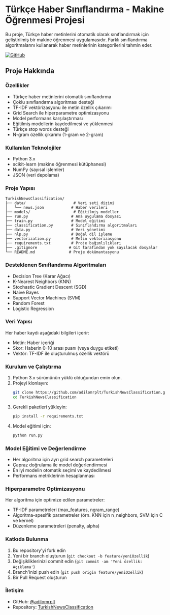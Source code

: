 # Türkçe Haber Sınıflandırma - Makine Öğrenmesi Projesi

Bu proje, Türkçe haber metinlerini otomatik olarak sınıflandırmak için geliştirilmiş bir makine öğrenmesi uygulamasıdır. Farklı sınıflandırma algoritmalarını kullanarak haber metinlerinin kategorilerini tahmin eder.

[![GitHub](https://img.shields.io/badge/GitHub-Repository-blue)](https://github.com/adilomrplt/TurkishNewsClassification)

## Proje Hakkında

### Özellikler
- Türkçe haber metinlerini otomatik sınıflandırma
- Çoklu sınıflandırma algoritması desteği
- TF-IDF vektörizasyonu ile metin özellik çıkarımı
- Grid Search ile hiperparametre optimizasyonu
- Model performans karşılaştırması
- Eğitilmiş modellerin kaydedilmesi ve yüklenmesi
- Türkçe stop words desteği
- N-gram özellik çıkarımı (1-gram ve 2-gram)

### Kullanılan Teknolojiler
- Python 3.x
- scikit-learn (makine öğrenmesi kütüphanesi)
- NumPy (sayısal işlemler)
- JSON (veri depolama)

### Proje Yapısı
```
TurkishNewsClassification/
├── data/                     # Veri seti dizini
│   └── news.json            # Haber verileri
├── models/                   # Eğitilmiş modeller
├── run.py                   # Ana uygulama dosyası
├── train.py                 # Model eğitimi
├── classification.py        # Sınıflandırma algoritmaları
├── data.py                  # Veri yönetimi
├── nlp.py                   # Doğal dil işleme
├── vectorization.py         # Metin vektörizasyonu
├── requirements.txt         # Proje bağımlılıkları
├── .gitignore              # Git tarafından yok sayılacak dosyalar
└── README.md               # Proje dokümantasyonu
```

### Desteklenen Sınıflandırma Algoritmaları
- Decision Tree (Karar Ağacı)
- K-Nearest Neighbors (KNN)
- Stochastic Gradient Descent (SGD)
- Naive Bayes
- Support Vector Machines (SVM)
- Random Forest
- Logistic Regression

### Veri Yapısı
Her haber kaydı aşağıdaki bilgileri içerir:
- Metin: Haber içeriği
- Skor: Haberin 0-10 arası puanı (veya duygu etiketi)
- Vektör: TF-IDF ile oluşturulmuş özellik vektörü


### Kurulum ve Çalıştırma
1. Python 3.x sürümünün yüklü olduğundan emin olun.
2. Projeyi klonlayın:
   ```bash
   git clone https://github.com/adilomrplt/TurkishNewsClassification.git
   cd TurkishNewsClassification
   ```
3. Gerekli paketleri yükleyin:
   ```bash
   pip install -r requirements.txt
   ```
4. Model eğitimi için:
   ```bash
   python run.py
   ```

### Model Eğitimi ve Değerlendirme
- Her algoritma için ayrı grid search parametreleri
- Çapraz doğrulama ile model değerlendirmesi
- En iyi modelin otomatik seçimi ve kaydedilmesi
- Performans metriklerinin hesaplanması

### Hiperparametre Optimizasyonu
Her algoritma için optimize edilen parametreler:
- TF-IDF parametreleri (max_features, ngram_range)
- Algoritma-spesifik parametreler (örn. KNN için n_neighbors, SVM için C ve kernel)
- Düzenleme parametreleri (penalty, alpha)

### Katkıda Bulunma
1. Bu repository'yi fork edin
2. Yeni bir branch oluşturun (`git checkout -b feature/yeniOzellik`)
3. Değişikliklerinizi commit edin (`git commit -am 'Yeni özellik: Açıklama'`)
4. Branch'inizi push edin (`git push origin feature/yeniOzellik`)
5. Bir Pull Request oluşturun


### İletişim
- GitHub: [@adilomrplt](https://github.com/adilomrplt)
- Repository: [TurkishNewsClassification](https://github.com/adilomrplt/TurkishNewsClassification) 